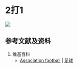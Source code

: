 # 2打1

![](/images/在解剖学基础下进行身体锻炼/足球运动过程中的肌肉受力原理/战术配合/2打1/1a1.jpg)

## 参考文献及资料

1. 维基百科
	- [Association football](https://en.wikipedia.org/wiki/Association_football) | [足球](https://zh.wikipedia.org/wiki/%E8%B6%B3%E7%90%83)



